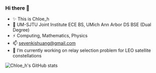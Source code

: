 ### Hi there 👋

- ✨ This is Chloe_h
- 🌱 UM-SJTU Joint Institute ECE BS, UMich Ann Arbor DS BSE (Dual Degree)
- ⚡ Computing, Mathematics, Physics
- 📫 [sevenkishuang@gmail.com](mailto:sevenkishuang@gmail.com)
- 🔭 I’m currently working on relay selection problem for LEO satellite constellations

![Chloe_h's GitHub stats](https://github-readme-stats.vercel.app/api?username=Chloehz&count_private=true&show_icons=true&theme=apprentice)

<!--
**Chloehz/Chloehz** is a ✨ _special_ ✨ repository because its `README.md` (this file) appears on your GitHub profile.

Here are some ideas to get you started:

- 🔭 I’m currently working on ...
- 🌱 I’m currently learning ...
- 👯 I’m looking to collaborate on ...
- 🤔 I’m looking for help with ...
- 💬 Ask me about ...
- 📫 How to reach me: ...
- 😄 Pronouns: ...
- ⚡ Fun fact: ...
-->
